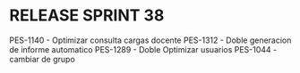 # RELEASE SPRINT 38
PES-1140 - Optimizar consulta cargas docente
PES-1312 - Doble generacion de informe automatico
PES-1289 - Doble Optimizar usuarios
PES-1044 - cambiar de grupo
